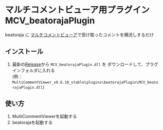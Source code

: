 # マルチコメントビューア用プラグイン MCV_beatorajaPlugin

beatoraja に [マルチコメントビューア](https://ryu-s.github.io/app/multicommentviewer)で受け取ったコメントを横流しするだけ

## インストール
1. 最新の[Release](https://github.com/SackMagiclight/MCV_beatorajaPlugin/releases/)から `MCV_beatorajaPlugin.dll` を ダウンロードして、プラグインフォルダに入れる  
  (例：`MultiCommentViewer_v0.6.10_stable\plugins\beatorajaPlugin\MCV_beatorajaPlugin.dll`)

## 使い方
1. MultiCommentViewerを起動する
2. beatorajaを起動する
